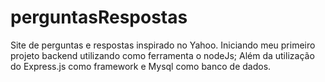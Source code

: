 # perguntasRespostas
Site de perguntas e respostas inspirado no Yahoo.
Iniciando meu primeiro projeto backend utilizando como ferramenta o nodeJs;
Além da utilização do Express.js como framework e Mysql como banco de dados. 
